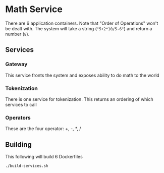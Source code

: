 # Math Service

There are 6 application containers. Note that "Order of Operations" won't be dealt with. The system will take a string (`"5+2*10/5-6"`) and return a number (`8`).

## Services

### Gateway

This service fronts the system and exposes ability to do math to the world

### Tokenization

There is one service for tokenization. This returns an ordering of which services to call

### Operators

These are the four operator: +, -, *, /

## Building

This following will build 6 Dockerfiles

```
./build-services.sh
```
